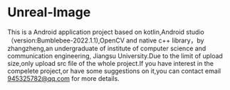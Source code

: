 # Unreal-Image
This is a Android application project based on kotlin,Android studio（version:Bumblebee-2022.1.1),OpenCV and native c++ library，by zhangzheng,an undergraduate of institute of computer science and communication engineering, Jiangsu University.Due to the limit of upload size,only upload src file of the whole project.If you have interest in the compelete project,or have some suggestions on it,you can contact email 945325782@qq.com for more details.
